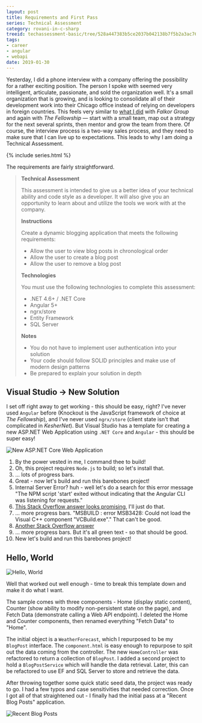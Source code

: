 ```yaml
---
layout: post
title: Requirements and First Pass
series: Technical Assessment
category: rovani-in-c-sharp
treeid: techassessment-basic/tree/528a447383b5ce2037b042138b7f5b2a3ac76476
tags:
- career
- angular
- webapi
date: 2019-01-30
---
```


Yesterday, I did a phone interview with a company offering the possibility for a rather exciting position. The person I spoke with seemed very intelligent, articulate, passionate, and sold the organization well. It's a small organization that is growing, and is looking to consolidate all of their development work into their Chicago office instead of relying on developers in foreign countries. This feels very similar to [what I did](/about) with _Falkor Group_ and again with _The Fellowship_ &mdash; start with a small team, map out a strategy for the next several sprints, then mentor and grow the team from there. Of course, the interview process is a two-way sales process, and they need to make sure that I can live up to expectations. This leads to why I am doing a Technical Assessment.

{% include series.html %}

The requirements are fairly straightforward.

> **Technical Assessment**
>
> This assessment is intended to give us a better idea of your technical ability and code style as a developer. It will also give you an opportunity to learn about and utilize the tools we work with at the company.
>
> **Instructions**
>
> Create a dynamic blogging application that meets the following requirements:
>
> - Allow the user to view blog posts in chronological order
> - Allow the user to create a blog post
> - Allow the user to remove a blog post
>
> **Technologies**
>
> You must use the following technologies to complete this assessment:
>
> - .NET 4.6+ / .NET Core
> - Angular 5+
> - ngrx/store
> - Entity Framework
> - SQL Server
>
> **Notes**
>
> - You do not have to implement user authentication into your solution
> - Your code should follow SOLID principles and make use of modern design patterns
> - Be prepared to explain your solution in depth

## Visual Studio -> New Solution

I set off right away to get working - this should be easy, right? I've never used ```Angular``` before (Knockout is the JavaScript framework of choice at _The Fellowship_), and I've never used ```ngrx/store``` (client state isn't that complicated in _KesherNet_). But Visual Studio has a template for creating a new ASP.NET Web Application using ```.NET Core``` and ```Angular``` - this should be super easy!

![New ASP.NET Core Web Application](/images/techass-new-core-web-application.png)

1. By the power vested in me, I command thee to build!
1. Oh, this project requires ```Node.js``` to build; so let's install that.
1. ... lots of progress bars.
1. Great - now let's build and run this barebones project!
1. Internal Server Error? huh - well let's do a search for this error message "The NPM script 'start' exited without indicating that the Angular CLI was listening for requests."
1. [This Stack Overflow answer looks promising](https://stackoverflow.com/a/53162998), I'll just do that.
1. ... more progress bars. "MSBUILD : error MSB3428: Could not load the Visual C++ component "VCBuild.exe"." That can't be good.
1. [Another Stack Overflow answer](https://stackoverflow.com/a/39235952)
1. ... more progress bars. But it's all green text - so that should be good.
1. New let's build and run this barebones project!

## Hello, World

![Hello, World](/images/techass-hello-world.png)

Well that worked out well enough - time to break this template down and make it do what I want.

The sample comes with three components - Home (display static content), Counter (show ability to modify non-persistent state on the page), and Fetch Data (demonstrate calling a Web API endpoint). I deleted the Home and Counter components, then renamed everything "Fetch Data" to "Home".

The initial object is a ```WeatherForecast```, which I repurposed to be my ```BlogPost``` interface. The ```component.html``` is easy enough to repurpose to spit out the data coming from the controller. The new ```HomeController``` was refactored to return a collection of ```BlogPost```. I added a second project to hold a ```BlogPostService``` which will handle the data retrieval. Later, this can be refactored to use EF and SQL Server to store and retrieve the data.

After throwing together some quick static seed data, the project was ready to go. I had a few typos and case sensitivities that needed correction. Once I got all of that straightened out - I finally had the initial pass at a "Recent Blog Posts" application.

![Recent Blog Posts](/images/techass-recent-blog-posts.png)